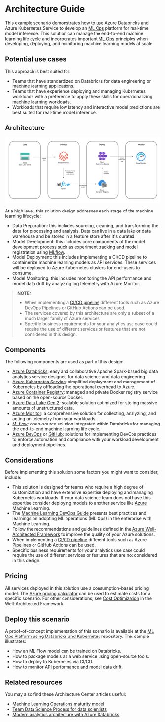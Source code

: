 # Architecture Guide

This example scenario demonstrates how to use Azure Databricks and Azure Kubernetes Service to develop an [ML Ops](https://docs.microsoft.com/en-us/azure/machine-learning/concept-model-management-and-deployment) platform for real-time model inference. This solution can manage the end-to-end machine learning life cycle and incorporates important [ML Ops](https://docs.microsoft.com/en-us/azure/machine-learning/concept-model-management-and-deployment) principles when developing, deploying, and monitoring machine learning models at scale.

## Potential use cases

This approach is best suited for:

- Teams that have standardized on Databricks for data engineering or machine learning applications.
- Teams that have experience deploying and managing Kubernetes workloads with a preference to apply these skills for operationalizing machine learning workloads.
- Workloads that require low latency and interactive model predictions are best suited for real-time model inference.

## Architecture

![design](./images/architecture.png)

At a high level, this solution design addresses each stage of the machine learning lifecycle:

- Data Preparation: this includes sourcing, cleaning, and transforming the data for processing and analysis. Data can live in a data lake or data warehouse and be stored in a feature store after it's curated.
- Model Development: this includes core components of the model development process such as experiment tracking and model registration using [MLflow](https://docs.microsoft.com/en-us/azure/databricks/applications/mlflow/).
- Model Deployment: this includes implementing a CI/CD pipeline to containerize machine learning models as API services. These services will be deployed to Azure Kubernetes clusters for end-users to consume.
- Model Monitoring: this includes monitoring the API performance and model data drift by analyzing log telemetry with Azure Monitor.

> **NOTE:**
>
>- When implementing a [CI/CD pipeline](https://docs.microsoft.com/en-us/azure/architecture/microservices/ci-cd) different tools such as Azure DevOps Pipelines or GitHub Actions can be used.
>- The services covered by this architecture are only a subset of a much larger family of Azure services.
>- Specific business requirements for your analytics use case could require the use of different services or features that are not considered in this design.

## Components

The following components are used as part of this design:

- [Azure Databricks](https://docs.microsoft.com/en-us/azure/databricks/scenarios/what-is-azure-databricks): easy and collaborative Apache Spark-based big data analytics service designed for data science and data engineering.
- [Azure Kubernetes Service](https://docs.microsoft.com/en-us/azure/aks/intro-kubernetes): simplified deployment and management of Kubernetes by offloading the operational overhead to Azure.
- [Azure Container Registry](https://docs.microsoft.com/en-us/azure/container-registry/container-registry-intro): managed and private Docker registry service based on the open-source Docker.
- [Azure Data Lake Gen 2](https://docs.microsoft.com/en-us/azure/storage/blobs/data-lake-storage-introduction): scalable solution optimized for storing massive amounts of unstructured data.
- [Azure Monitor](https://docs.microsoft.com/en-us/azure/azure-monitor/overview): a comprehensive solution for collecting, analyzing, and acting on telemetry from your workloads.
- [MLflow](https://docs.microsoft.com/en-us/azure/databricks/applications/mlflow): open-source solution integrated within Databricks for managing the end-to-end machine learning life cycle.
- [Azure DevOps](https://azure.microsoft.com/solutions/devops/) or [GitHub](https://azure.microsoft.com/products/github/): solutions for implementing DevOps practices to enforce automation and compliance with your workload development and deployment pipelines.

## Considerations

Before implementing this solution some factors you might want to consider,  include:

- This solution is designed for teams who require a high degree of customization and have extensive expertise deploying and managing Kubernetes workloads. If your data science team does not have this expertise consider deploying models to another service like [Azure Machine Learning](https://azure.microsoft.com/services/machine-learning).
- The [Machine Learning DevOps Guide](https://docs.microsoft.com/en-us/azure/cloud-adoption-framework/ready/azure-best-practices/ai-machine-learning-mlops#machine-learning-devops-mlops-best-practices-with-azure-machine-learning) presents best practices and learnings on adopting ML operations (ML Ops) in the enterprise with Machine Learning.
- Follow the recommendations and guidelines defined in the [Azure Well-Architected Framework](https://docs.microsoft.com/en-us/azure/architecture/framework) to improve the quality of your Azure solutions.
- When implementing a [CI/CD pipeline](/azure/architecture/microservices/ci-cd) different tools such as Azure Pipelines or GitHub Actions can be used.
- Specific business requirements for your analytics use case could require the use of different services or features that are not considered in this design.

## Pricing

All services deployed in this solution use a consumption-based pricing model. The [Azure pricing calculator](https://azure.microsoft.com/pricing/calculator) can be used to estimate costs for a specific scenario. For other considerations, see [Cost Optimization](https://docs.microsoft.com/en-us/azure/architecture/framework/#cost-optimization) in the Well-Architected Framework.

## Deploy this scenario

A proof-of-concept implementation of this scenario is available at the [ML Ops Platform using Databricks and Kubernetes](https://github.com/nfmoore/databricks-kubernetes-mlops-poc) repository. This sample illustrates:

- How an ML Flow model can be trained on Databricks.
- How to package models as a web service using open-source tools.
- How to deploy to Kubernetes via CI/CD.
- How to monitor API performance and model data drift.

## Related resources

You may also find these Architecture Center articles useful:

- [Machine Learning Operations maturity model](https://docs.microsoft.com/en-us/azure/architecture/example-scenario/mlops/mlops-maturity-model)
- [Team Data Science Process for data scientists](https://docs.microsoft.com/en-us/azure/architecture/data-science-process/overview)
- [Modern analytics architecture with Azure Databricks](https://docs.microsoft.com/en-us/azure/architecture/solution-ideas/articles/azure-databricks-modern-analytics-architecture)
